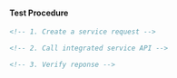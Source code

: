 #### Test Procedure

```markdown
<!-- 1. Create a service request -->
```

```markdown
<!-- 2. Call integrated service API -->
```

```markdown
<!-- 3. Verify reponse -->
```
